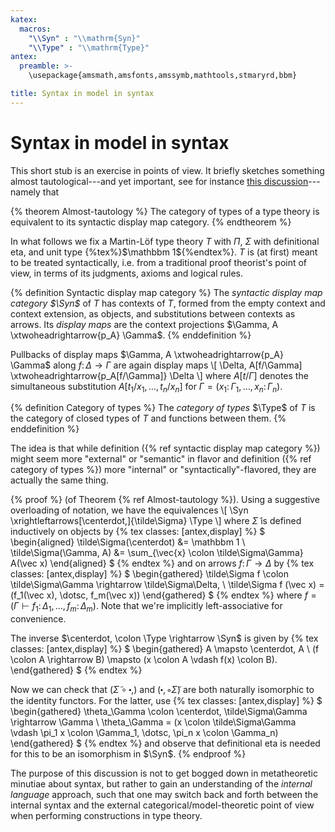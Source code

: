 ```yaml
---
katex:
  macros:
    "\\Syn" : "\\mathrm{Syn}"
    "\\Type" : "\\mathrm{Type}"
antex:
  preamble: >-
    \usepackage{amsmath,amsfonts,amssymb,mathtools,stmaryrd,bbm}

title: Syntax in model in syntax
---
```


# Syntax in model in syntax

This short stub is an exercise in points of view.
It briefly sketches something almost tautological---and yet important, see for instance [this discussion][1]---namely that

{% theorem Almost-tautology %}
The category of types of a type theory is equivalent to its syntactic display map category.
{% endtheorem %}

In what follows we fix a Martin-Löf type theory $T$ with $\Pi$, $\Sigma$ with definitional eta, and unit type {%tex%}$\mathbbm 1${%endtex%}.
$T$ is (at first) meant to be treated syntactically, i.e. from a traditional proof theorist's point of view, in terms of its judgments, axioms and logical rules.

{% definition Syntactic display map category %}
The *syntactic display map category $\Syn$* of $T$ has contexts of $T$, formed from the empty context and context extension, as objects, and substitutions between contexts as arrows.
Its *display maps* are the context projections
$\Gamma, A \xtwoheadrightarrow{p_A} \Gamma$.
{% enddefinition %}

Pullbacks of display maps
$\Gamma, A \xtwoheadrightarrow{p_A} \Gamma$
along
$f \colon \Delta \rightarrow \Gamma$
are again display maps
\\[ \Delta, A[f/\Gamma] \xtwoheadrightarrow{p_A[f/\Gamma]} \Delta \\]
where $A[t/\Gamma]$ denotes the simultaneous substitution
$A[t_1/x_1, \dotsc, t_n/x_n]$
for
$\Gamma = (x_1 \colon \Gamma_1, \dotsc, x_n \colon \Gamma_n)$.

{% definition Category of types %}
The *category of types* $\Type$ of $T$ is the category of closed types of $T$ and functions between them.
{% enddefinition %}

The idea is that while definition ({% ref syntactic display map category %}) might seem more "external" or "semantic" in flavor and definition ({% ref category of types %}) more "internal" or "syntactically"-flavored, they are actually the same thing.

{% proof %} (of Theorem {% ref Almost-tautology %}).
Using a suggestive overloading of notation, we have the equivalences
\\[ \Syn \xrightleftarrows[\centerdot,]{\tilde\Sigma} \Type \\]
where $\tilde\Sigma$ is defined inductively on objects by
{% tex classes: [antex,display] %}
$
\begin{aligned}
  \tilde\Sigma(\centerdot) &= \mathbbm 1 \\
  \tilde\Sigma(\Gamma, A) &= \sum_{\vec{x} \colon \tilde\Sigma\Gamma} A(\vec x)
\end{aligned}
$
{% endtex %}
and on arrows $f \colon \Gamma \rightarrow \Delta$ by
{% tex classes: [antex,display] %}
$
\begin{gathered}
  \tilde\Sigma f \colon \tilde\Sigma\Gamma \rightarrow \tilde\Sigma\Delta, \\
  \tilde\Sigma f (\vec x) = (f_1(\vec x), \dotsc, f_m(\vec x))
\end{gathered}
$
{% endtex %}
where $f = (\Gamma \vdash f_1 \colon \Delta_1, \dotsc, f_m \colon \Delta_m)$.
Note that we're implicitly left-associative for convenience.

The inverse $\centerdot, \colon \Type \rightarrow \Syn$ is given by
{% tex classes: [antex,display] %}
$
\begin{gathered}
  A \mapsto \centerdot, A \\
  (f \colon A \rightarrow B) \mapsto (x \colon A \vdash f(x) \colon B).
\end{gathered}
$
{% endtex %}

Now we can check that $(\tilde\Sigma \circ \centerdot,)$ and $(\centerdot, \circ \tilde\Sigma)$ are both naturally isomorphic to the identity functors.
For the latter, use
{% tex classes: [antex,display] %}
$
\begin{gathered}
  \theta_\Gamma \colon \centerdot, \tilde\Sigma\Gamma \rightarrow \Gamma \\
  \theta_\Gamma = (x \colon \tilde\Sigma\Gamma \vdash \pi_1 x \colon \Gamma_1, \dotsc, \pi_n x \colon \Gamma_n)
\end{gathered}
$
{% endtex %}
and observe that definitional eta is needed for this to be an isomorphism in $\Syn$.
{% endproof %}

The purpose of this discussion is not to get bogged down in metatheoretic minutiae about syntax, but rather to gain an understanding of the *internal language* approach, such that one may switch back and forth between the internal syntax and the external categorical/model-theoretic point of view when performing constructions in type theory.


[1]: http://nlab-pages.s3.us-east-2.amazonaws.com/nlab/show/categorical%20model%20of%20dependent%20types#StandInForSyntax